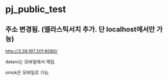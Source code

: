 # pj_public_test

## 주소 변경됨. (엘라스틱서치 추가. 단 localhost에서만 가능)
http://3.39.197.201:8080/

dataro는 모바일에서 깨짐.

omok은 모바일로 가능.
